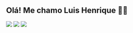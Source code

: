 ## Olá! Me chamo Luis Henrique 👋🏻

<div> 
  <a href="https://www.instagram.com/lu1s.hk" target="_blank"><img src="https://img.shields.io/badge/-Instagram-%23E4405F?style=for-the-badge&logo=instagram&logoColor=white" target="_blank"></a>
  <a href = "https://mail.google.com/mail/u/0/#inbox?compose=GTvVlcSMVJNPnfVqjbTdpWSFwSklXcJLsnFgfQnThZtmHKmpnwmPxmtTJrvqHjjPGDLCtJvFKHVbW"><img src="https://img.shields.io/badge/-Gmail-%23333?style=for-the-badge&logo=gmail&logoColor=white" target="_blank"></a>
  <a href="https://www.linkedin.com/in/luishnc" target="_blank"><img src="https://img.shields.io/badge/-LinkedIn-%230077B5?style=for-the-badge&logo=linkedin&logoColor=white" target="_blank"></a> 
  
</div>
